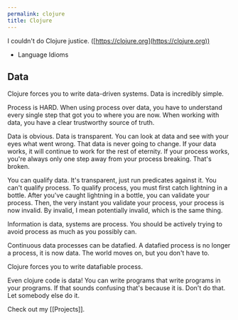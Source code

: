 ```yaml
---
permalink: clojure
title: Clojure
---
```

I couldn't do Clojure justice. ([https://clojure.org](https://clojure.org))

- Language Idioms

## Data

Clojure forces you to write data-driven systems. Data is incredibly simple.

Process is HARD. When using process over data, you have to understand every single step that got you to where you are now. When working with data, you have a clear trustworthy source of truth.

Data is obvious. Data is transparent. You can look at data and see with your eyes what went wrong. That data is never going to change. If your data works, it will continue to work for the rest of eternity. If your process works, you're always only one step away from your process breaking. That's broken.

You can qualify data. It's transparent, just run predicates against it. You can't qualify process. To qualify process, you must first catch lightning in a bottle. After you've caught lightning in a bottle, you can validate your process. Then, the very instant you validate your process, your process is now invalid. By invalid, I mean potentially invalid, which is the same thing.

Information is data, systems are process. You should be actively trying to avoid process as much as you possibly can.

Continuous data processes can be datafied. A datafied process is no longer a process, it is now data. The world moves on, but you don't have to.

Clojure forces you to write datafiable process.

Even clojure code is data! You can write programs that write programs in your programs. If that sounds confusing that's because it is. Don't do that. Let somebody else do it.

Check out my [[Projects]].
